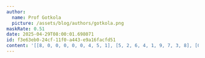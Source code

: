 ```yaml
---
author:
  name: Prof Gotkola
  picture: /assets/blog/authors/gotkola.png
maskRate: 0.51
date: 2025-04-29T08:00:01.698071
id: f3e63eb0-24cf-11f0-a443-e9a16facfd51
content: '[[8, 0, 0, 0, 0, 0, 4, 5, 1], [5, 2, 6, 4, 1, 9, 7, 3, 8], [0, 1, 0, 3, 0, 0, 0, 9, 0], [0, 0, 0, 0, 0, 1, 0, 2, 0], [0, 0, 1, 5, 4, 0, 3, 0, 0], [0, 0, 9, 0, 0, 0, 6, 1, 0], [0, 0, 0, 0, 0, 2, 5, 4, 3], [9, 0, 2, 0, 0, 0, 1, 8, 7], [1, 0, 0, 8, 7, 4, 9, 0, 2]]'
---
```

